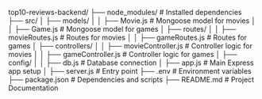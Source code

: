 top10-reviews-backend/
├── node_modules/       # Installed dependencies
├── src/
│   ├── models/
│   │   ├── Movie.js    # Mongoose model for movies
│   │   ├── Game.js     # Mongoose model for games
│   ├── routes/
│   │   ├── movieRoutes.js  # Routes for movies
│   │   ├── gameRoutes.js   # Routes for games
│   ├── controllers/
│   │   ├── movieController.js  # Controller logic for movies
│   │   ├── gameController.js   # Controller logic for games
│   ├── config/
│   │   ├── db.js        # Database connection
│   ├── app.js          # Main Express app setup
│   ├── server.js       # Entry point
├── .env                # Environment variables
├── package.json        # Dependencies and scripts
├── README.md           # Project Documentation
